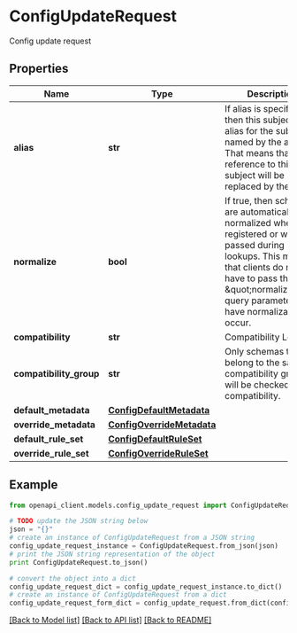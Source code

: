 # ConfigUpdateRequest

Config update request

## Properties
Name | Type | Description | Notes
------------ | ------------- | ------------- | -------------
**alias** | **str** | If alias is specified, then this subject is an alias for the subject named by the alias. That means that any reference to this subject will be replaced by the alias. | [optional] 
**normalize** | **bool** | If true, then schemas are automatically normalized when registered or when passed during lookups. This means that clients do not have to pass the \&quot;normalize\&quot; query parameter to have normalization occur. | [optional] 
**compatibility** | **str** | Compatibility Level | [optional] 
**compatibility_group** | **str** | Only schemas that belong to the same compatibility group will be checked for compatibility. | [optional] 
**default_metadata** | [**ConfigDefaultMetadata**](ConfigDefaultMetadata.md) |  | [optional] 
**override_metadata** | [**ConfigOverrideMetadata**](ConfigOverrideMetadata.md) |  | [optional] 
**default_rule_set** | [**ConfigDefaultRuleSet**](ConfigDefaultRuleSet.md) |  | [optional] 
**override_rule_set** | [**ConfigOverrideRuleSet**](ConfigOverrideRuleSet.md) |  | [optional] 

## Example

```python
from openapi_client.models.config_update_request import ConfigUpdateRequest

# TODO update the JSON string below
json = "{}"
# create an instance of ConfigUpdateRequest from a JSON string
config_update_request_instance = ConfigUpdateRequest.from_json(json)
# print the JSON string representation of the object
print ConfigUpdateRequest.to_json()

# convert the object into a dict
config_update_request_dict = config_update_request_instance.to_dict()
# create an instance of ConfigUpdateRequest from a dict
config_update_request_form_dict = config_update_request.from_dict(config_update_request_dict)
```
[[Back to Model list]](../ccloud/README.md#documentation-for-models) [[Back to API list]](../ccloud/README.md#documentation-for-api-endpoints) [[Back to README]](../ccloud/README.md)


